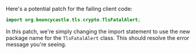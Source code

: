 Here's a potential patch for the failing client code:

```java
import org.bouncycastle.tls.crypto.TlsFatalAlert;
```

In this patch, we're simply changing the import statement to use the new package name for the `TlsFatalAlert` class. This should resolve the error message you're seeing.